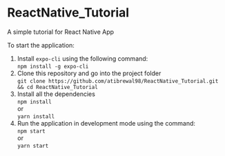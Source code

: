 # ReactNative_Tutorial
A simple tutorial for React Native App

To start the application:

1. Install `expo-cli` using the following command:   
    ```npm install -g expo-cli```
2. Clone this repository and go into the project folder   
    ```git clone https://github.com/atibrewal98/ReactNative_Tutorial.git && cd ReactNative_Tutorial```
3. Install all the dependencies   
    ```npm install```   
     or   
    ```yarn install```
4. Run the application in development mode using the command:   
    ```npm start```   
    or   
    ```yarn start```
